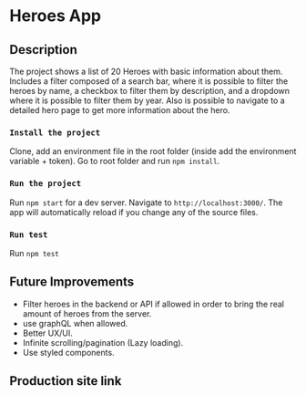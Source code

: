 # Heroes App

## Description

The project shows a list of 20 Heroes with basic information about them. Includes a filter composed of a search bar, where it is possible to filter the heroes by name, a checkbox to filter them by description, and a dropdown where it is possible to filter them by year. Also is possible to navigate to a detailed hero page to get more information about the hero.

### `Install the project`

Clone, add an environment file in the root folder (inside add the environment variable + token). Go to root folder and run `npm install`.

### `Run the project`

Run `npm start` for a dev server. Navigate to `http://localhost:3000/`. The app will automatically reload if you change any of the source files.

### `Run test`

Run `npm test`

## Future Improvements

- Filter heroes in the backend or API if allowed in order to bring the real amount of heroes from the server.
- use graphQL when allowed.
- Better UX/UI.
- Infinite scrolling/pagination (Lazy loading).
- Use styled components.

## Production site link
